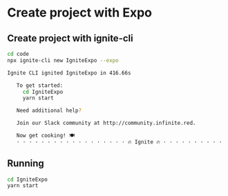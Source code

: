 # Create project with Expo

## Create project with ignite-cli

```bash
cd code
npx ignite-cli new IgniteExpo --expo
```

```bash
Ignite CLI ignited IgniteExpo in 416.66s

   To get started:
     cd IgniteExpo
     yarn start

   Need additional help?

   Join our Slack community at http://community.infinite.red.

   Now get cooking! 🍽
   · · · · · · · · · · · · · · · · · · 🔥 Ignite 🔥 · · · · · · · · · · · · · · · · · ·
```

## Running

```bash
cd IgniteExpo
yarn start
```